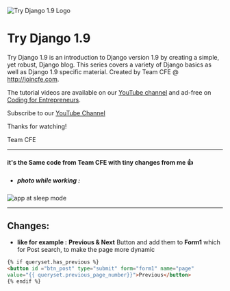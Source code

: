 ![Try Django 1.9 Logo](https://cfe-static.s3.amazonaws.com/media/try-django-19/images/try_django_19.png)

# Try Django 1.9

Try Django 1.9 is an introduction to Django version 1.9 by creating a simple, yet robust, Django blog. This series covers a variety of Django basics as well as Django 1.9 specific material. Created by Team CFE @ http://joincfe.com.

The tutorial videos are available on our [YouTube channel](http://joincfe.com/youtube) and ad-free on [Coding for Entrepreneurs](http://joincfe.com/projects/).

Subscribe to our [YouTube Channel]()

Thanks for watching!

Team CFE

---

#### it's the Same code from Team CFE with  tiny changes from me :+1:



* ##### photo while working :


![app at sleep mode](http://www13.0zz0.com/2017/06/21/04/501200483.png)

---

## Changes:

*  **like for example :**
  **Previous & Next** Button and add them to **Form1** which for Post     search, to make the page more dynamic
  ```html
 {% if queryset.has_previous %}
 <button id ="btn_post" type="submit" form="form1" name="page"
 value="{{ queryset.previous_page_number}}">Previous</button>
 {% endif %}
 ```
